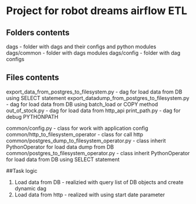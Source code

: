 # Project for robot dreams airflow ETL

## Folders contents
dags - folder with dags and their configs and python modules
dags/common - folder with dags modules
dags/config - folder with dag configs

## Files contents
export_data_from_postgres_to_filesystem.py - dag for load data from DB using SELECT statement
export_datadump_from_postgres_to_filesystem.py - dag for load data from DB using batch_load or COPY method
out_of_stock.py - dag for load data from http_api
print_path.py - dag for debug PYTHONPATH

common/config.py - class for work with application config
common/http_to_filesystem_operator - class for call http
common/postgres_dump_to_filesystem_operator.py - class inherit PythonOperator for load data dump from DB
common/postgres_to_filesystem_operator.py - class inherit PythonOperator for load data from DB using SELECT statement

##Task logic
1. Load data from DB - realizied with query list of DB objects and create dynamic dag
2. Load data from http - realized with using start date parameter
